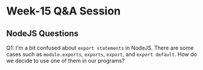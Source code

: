 # Week-15 Q&A Session

## NodeJS Questions

Q1: I'm a bit confused about `export statements` in NodeJS. There are some cases such as `module.exports`, `exports`, `export`, and `export default`. How do we decide to use one of them in our programs?
